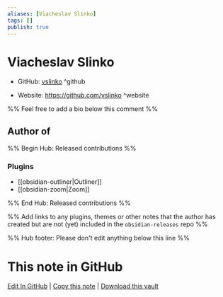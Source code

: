 ```yaml
---
aliases: [Viacheslav Slinko]
tags: []
publish: true
---
```


# Viacheslav Slinko

- GitHub: [vslinko](https://github.com/vslinko/) ^github
<!-- - Discord: `@` ^discord-->
- Website: <https://github.com/vslinko> ^website
<!-- - [[Publish sites|Publish site]]: <https://> ^publish-->

%% Feel free to add a bio below this comment %%

## Author of

%% Begin Hub: Released contributions %%

### Plugins

- [[obsidian-outliner|Outliner]]
- [[obsidian-zoom|Zoom]]

%% End Hub: Released contributions %%

%% Add links to any plugins, themes or other notes that the author has created but are not (yet) included in the `obsidian-releases` repo %%

<!--
### Unlisted plugins
-->

<!--
### Others
-->

<!--
## Sponsor this author
-->

<!-- - [[GitHub sponsors]]: [Sponsor @vslinko on GitHub Sponsors](https://github.com/sponsors/vslinko) ^github-sponsor-->
<!-- - [[Buy me a coffee]]: <https://> ^buy-me-a-coffee-->
<!-- - [[PayPal]]: <https://> ^paypal-->
<!-- - [[Patreon]]: <https://> ^patreon-->

<!--
## Follow this author
-->

<!-- - [[YouTube Channels|On YouTube]]: <https://> ^youtube-->
<!-- - Twitter: <https://> ^twitter-->
<!-- - ... -->

%% Hub footer: Please don't edit anything below this line %%

# This note in GitHub

<span class="git-footer">[Edit In GitHub](https://github.dev/obsidian-community/obsidian-hub/blob/main/01%20-%20Community/People/vslinko.md "git-hub-edit-note") | [Copy this note](https://raw.githubusercontent.com/obsidian-community/obsidian-hub/main/01%20-%20Community/People/vslinko.md "git-hub-copy-note") | [Download this vault](https://github.com/obsidian-community/obsidian-hub/archive/refs/heads/main.zip "git-hub-download-vault") </span>
